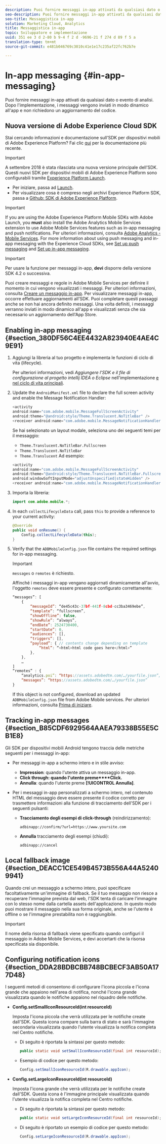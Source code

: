 ```yaml
---
description: Puoi fornire messaggi in-app attivati da qualsiasi dato o evento di analisi. Dopo l'implementazione, i messaggi vengono inviati in modo dinamico all'app e non richiedono un aggiornamento del codice.
seo-description: Puoi fornire messaggi in-app attivati da qualsiasi dato o evento di analisi. Dopo l'implementazione, i messaggi vengono inviati in modo dinamico all'app e non richiedono un aggiornamento del codice.
seo-title: Messaggistica in-app
solution: Marketing Cloud, Analytics
title: Messaggistica in-app
topic: Sviluppatore e implementazione
uuid: 351 ee 3 d 2-80 b 9-4 f 2 d -9696-21 f 274 d 89 f 5 a
translation-type: tm+mt
source-git-commit: e481b046769c3010c41e1e17c235af22fc762b7e

---
```



# In-app messaging {#in-app-messaging}

Puoi fornire messaggi in-app attivati da qualsiasi dato o evento di analisi. Dopo l'implementazione, i messaggi vengono inviati in modo dinamico all'app e non richiedono un aggiornamento del codice.

## Nuova versione di Adobe Experience Cloud SDK

Stai cercando informazioni e documentazione sull’SDK per dispositivi mobili di Adobe Experience Platform? Fai clic [qui](https://aep-sdks.gitbook.io/docs/) per la documentazione più recente.

>[!IMPORTANT]
>
>A settembre 2018 è stata rilasciata una nuova versione principale dell’SDK. Questi nuovi SDK per dispositivi mobili di Adobe Experience Platform sono configurabili tramite [Experience Platform Launch](https://www.adobe.com/experience-platform/launch.html).

* Per iniziare, passa ad [Launch](https://launch.adobe.com/).
* Per visualizzare cosa è compreso negli archivi Experience Platform SDK, passa a [Github: SDK di Adobe Experience Platform](https://github.com/Adobe-Marketing-Cloud/acp-sdks).

>[!IMPORTANT]
>
> If you are using the Adobe Experience Platform Mobile SDKs with Adobe Launch, you **must** also install the Adobe Analytics Mobile Services extension to use Adobe Mobile Services features such as in-app messaging and push notifications. Per ulteriori informazioni, consulta [Adobe Analytics - Mobile Services](https://aep-sdks.gitbook.io/docs/using-mobile-extensions/adobe-analytics-mobile-services). For more information about using push messaging and in-app messaging with the Experience Cloud SDKs, see [Set up push messaging](https://aep-sdks.gitbook.io/docs/using-mobile-extensions/adobe-analytics-mobile-services#set-up-push-messaging) and [Set up in-app messaging](https://aep-sdks.gitbook.io/docs/using-mobile-extensions/adobe-analytics-mobile-services#set-up-in-app-messaging).

>[!IMPORTANT]
>
>Per usare la funzione per messaggi in-app, **devi** disporre della versione SDK 4.2 o successiva.

Puoi creare messaggi e regole in Adobe Mobile Services per definire il momento in cui vengono visualizzati i messaggi. Per ulteriori informazioni, consulta [Creare un messaggio in-app](/help/using/in-app-messaging/t-in-app-message/t-in-app-message.md). Per visualizzare messaggi in-app, occorre effettuare aggiornamenti all'SDK. Puoi completare questi passaggi anche se non hai ancora definito messaggi. Una volta definiti, i messaggi verranno inviati in modo dinamico all'app e visualizzati senza che sia necessario un aggiornamento dell'App Store.

## Enabling in-app messaging {#section_380DF56C4EE4432A823940E4AE4C9E91}

1. Aggiungi la libreria al tuo progetto e implementa le funzioni di ciclo di vita (lifecycle).

   Per ulteriori informazioni, vedi *Aggiungere l'SDK e il file di configurazione al progetto intellij IDEA o Eclipse* nell'implementazione [e nel ciclo di vita principali](/help/android/getting-started/dev-qs.md).

1. Update the `AndroidManifest.xml` file to declare the full screen activity and enable the Message Notification Handler:

   ```java
   <activity  
   android:name="com.adobe.mobile.MessageFullScreenActivity"  
   android:theme="@android:style/Theme.Translucent.NoTitleBar" /> 
   <receiver android:name="com.adobe.mobile.MessageNotificationHandler" />
   ```

   Se hai selezionato un layout modale, seleziona uno dei seguenti temi per il messaggio:

   * `Theme.Translucent.NoTitleBar.Fullscreen`
   * `Theme.Translucent.NoTitleBar`
   * `Theme.Translucent`
   Ad esempio:

   ```java
   <activity 
   android:name="com.adobe.mobile.MessageFullScreenActivity" 
   android:theme="@android:style/Theme.Translucent.NoTitleBar.Fullscreen" 
   android:windowSoftInputMode="adjustUnspecified|stateHidden" /> 
   <receiver android:name="com.adobe.mobile.MessageNotificationHandler" />
   ```

1. Importa la libreria:

   ```java
   import com.adobe.mobile.*;
   ```

1. In each `collectLifecycleData` call, pass `this` to provide a reference to your current activity:

   ```java
   @Override 
   public void onResume() { 
       Config.collectLifecycleData(this); 
   }
   ```

1. Verify that the `ADBMobileConfig.json` file contains the required settings for in-app messaging.

   >[!IMPORTANT]
   >
   >`messages` o `remotes` è richiesto.

   Affinché i messaggi in-app vengano aggiornati dinamicamente all'avvio, l'oggetto `remotes` deve essere presente e configurato correttamente:

   ```js
   “messages”: [ 
       { 
           “messageId”: “de45c43c-37bf-441f-8cbd-cc3ba3469ebe”, 
           “template”: “fullscreen”, 
           “showOffline”: false, 
           “showRule”: “always”, 
           “endDate”: 2524730400, 
           “startDate”: 0, 
           “audiences”: [], 
           “triggers”: [], 
           “payload”: { // contents change depending on template 
               “html”: “<html>html code goes here</html>” 
           }, 
       }, 
       … 
   ] 
   “remotes” : { 
       “analytics.poi”: “https://assets.adobedtm.com/…/yourfile.json”, 
       “messages”: “https://assets.adobedtm.com/…/yourfile.json” 
   }
   ```

   If this object is not configured, download an updated `ADBMobileConfig.json` file from Adobe Mobile services. Per ulteriori informazioni, consulta [Prima di iniziare](/help/android/getting-started/requirements.md).

## Tracking in-app messages {#section_B85CDF6929564AAEA79338B55E5CB1E8}

Gli SDK per dispositivi mobili Android tengono traccia delle metriche seguenti per i messaggi in-app:

* Per messaggi in-app a schermo intero e in stile avviso:

   * **Impression**: quando l'utente attiva un messaggio in-app.
   * **Click through: quando l'utente preme****Click.**
   * **Annulla**: quando l'utente preme **[!UICONTROL Annulla]**.

* Per i messaggi in-app personalizzati a schermo intero, nel contenuto HTML del messaggio deve essere presente il codice corretto per trasmettere informazioni alla funzione di tracciamento dell'SDK per i seguenti pulsanti:

   * **Tracciamento degli esempi di click-through** (reindirizzamento):

      `adbinapp://confirm/?url=https://www.yoursite.com`
   * **Annulla** tracciamento degli esempi (chiudi):

      `adbinapp://cancel`

## Local fallback image {#section_DEACC1CE549B4573B556A44A52409941}

Quando crei un messaggio a schermo intero, puoi specificare facoltativamente un'immagine di fallback. Se il tuo messaggio non riesce a recuperare l'immagine prevista dal web, l'SDK tenta di caricare l'immagine con lo stesso nome dalla cartella assets dell'applicazione. In questo modo puoi mostrare il messaggio nella sua forma originale, anche se l'utente è offline o se l'immagine prestabilita non è raggiungibile.

>[!IMPORTANT]
>
>Il nome della risorsa di fallback viene specificato quando configuri il messaggio in Adobe Mobile Services, e devi accertarti che la risorsa specificata sia disponibile.

## Configuring notification icons {#section_DDA28BDBCBB748BCBECF3AB50A177D48}

I seguenti metodi di consentono di configurare l'icona piccola e l'icona grande che appaiono nell'area di notifica, nonché l'icona grande visualizzata quando le notifiche appaiono nel riquadro delle notifiche.

* **Config.setSmallIconResourceId(int resourceId)**

   Imposta l'icona piccola che verrà utilizzata per le notifiche create dall'SDK. Questa icona compare sulla barra di stato e sarà l'immagine secondaria visualizzata quando l'utente visualizza la notifica completa nel Centro notifiche.

   * Di seguito è riportata la sintassi per questo metodo:

      ```java
      public static void setSmallIconResourceId(final int resourceId); 
      ```

   * Esempio di codice per questo metodo:

      ```java
      Config.setSmallIconResourceId(R.drawable.appIcon);
      ```

* **Config.setLargeIconResourceId(int resourceId)**

   Imposta l'icona grande che verrà utilizzata per le notifiche create dall'SDK. Questa icona è l'immagine principale visualizzata quando l'utente visualizza la notifica completa nel Centro notifiche.

   * Di seguito è riportata la sintassi per questo metodo:

      ```java
      public static void setLargeIconResourceId(final int resourceId); 
      ```

   * Di seguito è riportato un esempio di codice per questo metodo:

      ```java
      Config.setLargeIconResourceId(R.drawable.appIcon); 
      ```
